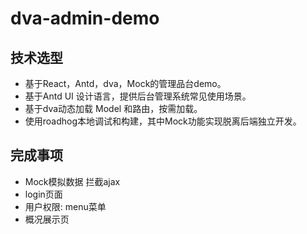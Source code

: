 # dva-admin-demo

## 技术选型

-   基于React，Antd，dva，Mock的管理品台demo。
-   基于Antd UI 设计语言，提供后台管理系统常见使用场景。
-   基于dva动态加载 Model 和路由，按需加载。
-   使用roadhog本地调试和构建，其中Mock功能实现脱离后端独立开发。

## 完成事项
-   Mock模拟数据 拦截ajax
-   login页面
-   用户权限: menu菜单
-   概况展示页
